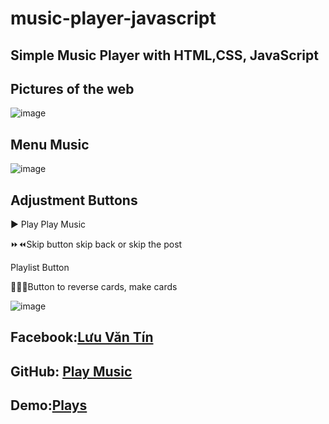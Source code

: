 # music-player-javascript
## Simple Music Player with HTML,CSS, JavaScript
## Pictures of the web
![image](https://user-images.githubusercontent.com/107022820/173568218-c1afb5cf-270a-4e88-b59a-17e167fc82fd.png)
## Menu Music
![image](https://user-images.githubusercontent.com/107022820/173568347-c72b81dc-db6b-4448-9afe-2581c48f2132.png)
## Adjustment Buttons
▶ Play Play Music

⏩⏪Skip button skip back or skip the post

Playlist Button

🔁🔀🔂Button to reverse cards, make cards

![image](https://user-images.githubusercontent.com/107022820/173568824-51ce236b-1c60-48a4-ac98-0c18f4a478ec.png)

## Facebook:[Lưu Văn Tín](https://www.facebook.com/profile.php?id=100082063023921)
## GitHub: [Play Music](https://github.com/tinluuVTL/MusicPlay_Part2)
## Demo:[Plays](https://tinluuvtl.github.io/MusicPlay_Part2/)
